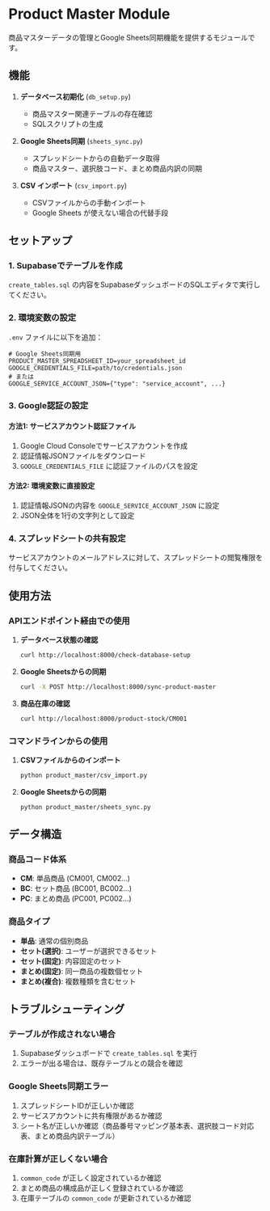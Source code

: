 # Product Master Module

商品マスターデータの管理とGoogle Sheets同期機能を提供するモジュールです。

## 機能

1. **データベース初期化** (`db_setup.py`)
   - 商品マスター関連テーブルの存在確認
   - SQLスクリプトの生成

2. **Google Sheets同期** (`sheets_sync.py`)
   - スプレッドシートからの自動データ取得
   - 商品マスター、選択肢コード、まとめ商品内訳の同期

3. **CSV インポート** (`csv_import.py`)
   - CSVファイルからの手動インポート
   - Google Sheets が使えない場合の代替手段

## セットアップ

### 1. Supabaseでテーブルを作成

`create_tables.sql` の内容をSupabaseダッシュボードのSQLエディタで実行してください。

### 2. 環境変数の設定

`.env` ファイルに以下を追加：

```env
# Google Sheets同期用
PRODUCT_MASTER_SPREADSHEET_ID=your_spreadsheet_id
GOOGLE_CREDENTIALS_FILE=path/to/credentials.json
# または
GOOGLE_SERVICE_ACCOUNT_JSON={"type": "service_account", ...}
```

### 3. Google認証の設定

#### 方法1: サービスアカウント認証ファイル
1. Google Cloud Consoleでサービスアカウントを作成
2. 認証情報JSONファイルをダウンロード
3. `GOOGLE_CREDENTIALS_FILE` に認証ファイルのパスを設定

#### 方法2: 環境変数に直接設定
1. 認証情報JSONの内容を `GOOGLE_SERVICE_ACCOUNT_JSON` に設定
2. JSON全体を1行の文字列として設定

### 4. スプレッドシートの共有設定

サービスアカウントのメールアドレスに対して、スプレッドシートの閲覧権限を付与してください。

## 使用方法

### APIエンドポイント経由での使用

1. **データベース状態の確認**
   ```bash
   curl http://localhost:8000/check-database-setup
   ```

2. **Google Sheetsからの同期**
   ```bash
   curl -X POST http://localhost:8000/sync-product-master
   ```

3. **商品在庫の確認**
   ```bash
   curl http://localhost:8000/product-stock/CM001
   ```

### コマンドラインからの使用

1. **CSVファイルからのインポート**
   ```bash
   python product_master/csv_import.py
   ```

2. **Google Sheetsからの同期**
   ```bash
   python product_master/sheets_sync.py
   ```

## データ構造

### 商品コード体系
- **CM**: 単品商品 (CM001, CM002...)
- **BC**: セット商品 (BC001, BC002...)
- **PC**: まとめ商品 (PC001, PC002...)

### 商品タイプ
- **単品**: 通常の個別商品
- **セット(選択)**: ユーザーが選択できるセット
- **セット(固定)**: 内容固定のセット
- **まとめ(固定)**: 同一商品の複数個セット
- **まとめ(複合)**: 複数種類を含むセット

## トラブルシューティング

### テーブルが作成されない場合
1. Supabaseダッシュボードで `create_tables.sql` を実行
2. エラーが出る場合は、既存テーブルとの競合を確認

### Google Sheets同期エラー
1. スプレッドシートIDが正しいか確認
2. サービスアカウントに共有権限があるか確認
3. シート名が正しいか確認（商品番号マッピング基本表、選択肢コード対応表、まとめ商品内訳テーブル）

### 在庫計算が正しくない場合
1. `common_code` が正しく設定されているか確認
2. まとめ商品の構成品が正しく登録されているか確認
3. 在庫テーブルの `common_code` が更新されているか確認

